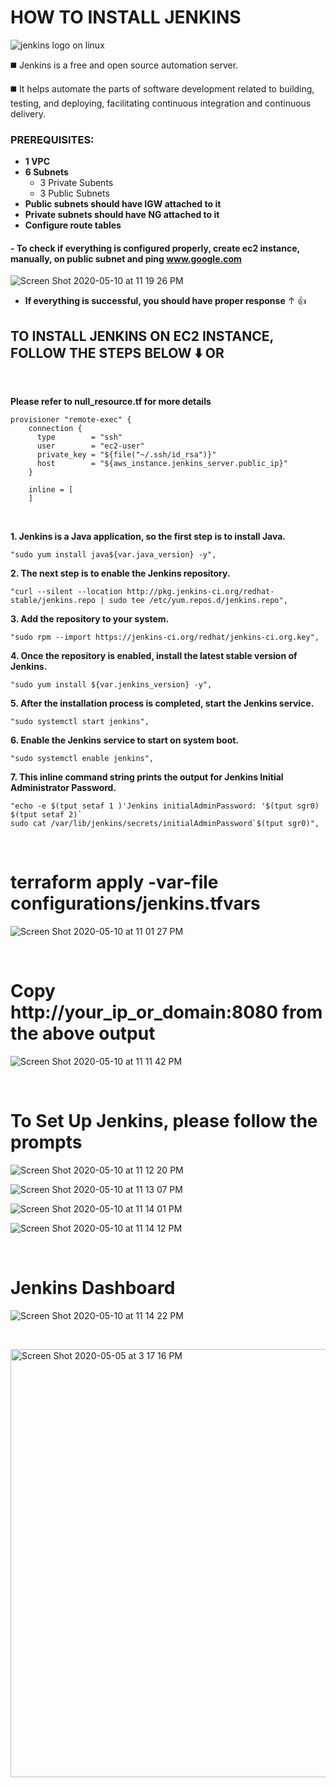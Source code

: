 # HOW TO INSTALL JENKINS 
![jenkins logo on linux](https://user-images.githubusercontent.com/63379120/81092043-a79ce400-8ec5-11ea-9e3e-b2b9b80b3c55.jpg)


:black_medium_square: Jenkins is a free and open source automation server.

:black_medium_square: It helps automate the parts of software development related to building, testing, and deploying,
 facilitating continuous integration and continuous delivery.


### PREREQUISITES:
 
   - **1 VPC**
   - **6 Subnets**
     - 3 Private Subents
     - 3 Public Subnets
   - **Public subnets should have IGW attached to it** 
   - **Private subnets should have NG attached to it**
   - **Configure route tables**
   
  
   
    
  #### - To check if everything is configured properly, create ec2 instance, manually,  on public subnet and ping www.google.com
  


![Screen Shot 2020-05-10 at 11 19 26 PM](https://user-images.githubusercontent.com/63379120/81523845-bd226b80-9314-11ea-9253-881e71f2bd91.png)

  - **If everything is successful, you should have proper response** &#8593;  :+1:

## TO INSTALL JENKINS ON EC2 INSTANCE, FOLLOW THE STEPS BELOW :arrow_down: **OR**
&nbsp;



**Please refer to null_resource.tf for more details**

```HCL
provisioner "remote-exec" {
    connection {
      type        = "ssh"
      user        = "ec2-user"
      private_key = "${file("~/.ssh/id_rsa")}"
      host        = "${aws_instance.jenkins_server.public_ip}"
    }

    inline = [
    ]
```
&nbsp;


 
 **1. Jenkins is a Java application, so the first step is to install Java.**
 
 ```HCL
 "sudo yum install java${var.java_version} -y",
```

**2. The next step is to enable the Jenkins repository.**
 ```HCL
 "curl --silent --location http://pkg.jenkins-ci.org/redhat-stable/jenkins.repo | sudo tee /etc/yum.repos.d/jenkins.repo",
```

**3. Add the repository to your system.**
 ```HCL
 "sudo rpm --import https://jenkins-ci.org/redhat/jenkins-ci.org.key",
```

**4. Once the repository is enabled, install the latest stable version of Jenkins.**
  ```HCL
"sudo yum install ${var.jenkins_version} -y",
```

**5. After the installation process is completed, start the Jenkins service.**
  ```HCL
 "sudo systemctl start jenkins",
```

**6. Enable the Jenkins service to start on system boot.**
 ```HCL
"sudo systemctl enable jenkins",
```
**7. This inline command string prints the output for Jenkins Initial Administrator Password.**
 ```HCL
"echo -e $(tput setaf 1 )'Jenkins initialAdminPassword: '$(tput sgr0) $(tput setaf 2)`
sudo cat /var/lib/jenkins/secrets/initialAdminPassword`$(tput sgr0)",
```



&nbsp;



# terraform apply -var-file configurations/jenkins.tfvars

![Screen Shot 2020-05-10 at 11 01 27 PM](https://user-images.githubusercontent.com/63379120/81523115-73d11c80-9312-11ea-8a57-771e57e41fd6.png)



&nbsp;
# Copy **http://your_ip_or_domain:8080** from the above output


![Screen Shot 2020-05-10 at 11 11 42 PM](https://user-images.githubusercontent.com/63379120/81523645-0e7e2b00-9314-11ea-96aa-a60d2b280a79.png)






&nbsp;


# **To Set Up Jenkins, please follow the prompts**

![Screen Shot 2020-05-10 at 11 12 20 PM](https://user-images.githubusercontent.com/63379120/81523684-41282380-9314-11ea-9853-c18883e029f3.png)

![Screen Shot 2020-05-10 at 11 13 07 PM](https://user-images.githubusercontent.com/63379120/81523708-51400300-9314-11ea-8c6c-a3cb2ba1f22e.png)

![Screen Shot 2020-05-10 at 11 14 01 PM](https://user-images.githubusercontent.com/63379120/81523731-60bf4c00-9314-11ea-8b60-cd7a7c2b7a22.png)

![Screen Shot 2020-05-10 at 11 14 12 PM](https://user-images.githubusercontent.com/63379120/81523756-6fa5fe80-9314-11ea-8622-7a0883b293e9.png)






&nbsp;

# Jenkins Dashboard

![Screen Shot 2020-05-10 at 11 14 22 PM](https://user-images.githubusercontent.com/63379120/81523775-7c2a5700-9314-11ea-9862-41060e62fae0.png)


&nbsp;




<img width="685" alt="Screen Shot 2020-05-05 at 3 17 16 PM" src="https://user-images.githubusercontent.com/63379120/81111983-8cd96800-8ee3-11ea-9dc5-b69ce26993f7.png">

